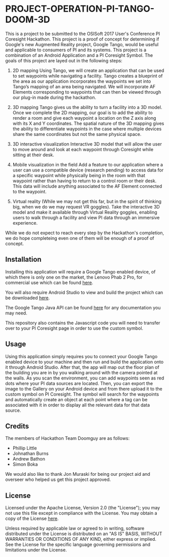 # PROJECT-OPERATION-PI-TANGO-DOOM-3D

This is a project to be submitted to the OSISoft 2017 User's Conference PI Coresight Hackathon. This project is a proof of concept for 
determining if Google's new Augmented Reality project, Google Tango, would be useful and applicable to consumers of PI and its systems. 
This project is a combination of an Android Application and a PI Coresight Symbol. The goals of this project are layed out in the 
following steps:

1. 2D mapping
Using Tango, we will create an application that can be used to set waypoints while navigating a facility. Tango creates a blueprint of 
the area as our application incorporates the waypoints we set into Tango’s mapping of an area being navigated. We will incorporate 
AF Elements corresponding to waypoints that can then be viewed through our plug-in made during the hackathon.  
 
2. 3D mapping
Tango gives us the ability to turn a facility into a 3D model.  Once we complete the 2D mapping, our goal is to add the ability to 
render a room and give each waypoint a location on the Z axis along with its X and Y coordinates. The spatial nature of the 3D mapping
gives the ability to differentiate waypoints in the case where multiple devices share the same coordinates but not the same physical 
space.
 
3. 3D interactive visualization
Interactive 3D model that will allow the user to move around and look at each waypoint through Coresight while sitting at their desk.
 
4. Mobile visualization in the field
Add a feature to our application where a user can use a compatible device (research pending) to access data for a specific waypoint 
while physically being in the room with that waypoint rather than having to return to a control room or their desk. This data will 
include anything associated to the AF Element connected to the waypoint.
 
5. Virtual reality
(While we may not get this far, but in the spirit of thinking big, when we do we may request VR goggles). Take the interactive 3D 
model and make it available through Virtual Reality goggles, enabling users to walk through a facility and view PI data through an 
immersive experience.

While we do not expect to reach every step by the Hackathon's completion, we do hope completeing even one of them will be enough of a
proof of concept.

## Installation

Installing this application will require a Google Tango enabled device, of which there is only one on the market, the Lenovo Phab 2 Pro, 
for commercial use which can be found [here](http://shop.lenovo.com/us/en/tango/index.html).

You will also require Android Studio to view and build the project which can be downloaded [here](https://developer.android.com/studio/index.html).

The Google Tango Java API can be found [here](https://developers.google.com/tango/apis/java/) for any documentation you may need.

This repository also contains the Javascript code you will need to transfer over to your PI Coresight page in order to use the custom
symbol.

## Usage

Using this application simply requires you to connect your Google Tango enabled device to your machine and then run and build the 
application onto it through Android Studio. After that, the app will map out the floor plan of the building you are in by you walking
around with the camera pointed at the walls. As you scan the environment, you can add waypoints seen as red dots where your PI data
sources are located. Then, you can export the image to the Gallery on your Android device and from there upload it to the custom symbol
on PI Coresight. The symbol will search for the waypoints and automatically create an object at each point where a tag can be associated
with it in order to display all the relevant data for that data source.

## Credits

The members of Hackathon Team Doomguy are as follows:
- Phillip Little
- Johnathan Burns
- Andrew Bathon
- Simon Boka

We would also like to thank Jon Muraski for being our project aid and overseer who helped us get this project approved.

## License

Licensed under the Apache License, Version 2.0 (the "License"); you may not use this file except in compliance with the License. You may
obtain a copy of the License [here](http://www.apache.org/licenses/LICENSE-2.0). 

Unless required by applicable law or agreed to in writing, software distributed under the License is distributed on an "AS IS" BASIS, 
WITHOUT WARRANTIES OR CONDITIONS OF ANY KIND, either express or implied. See the License for the specific language governing permissions 
and limitations under the License.
